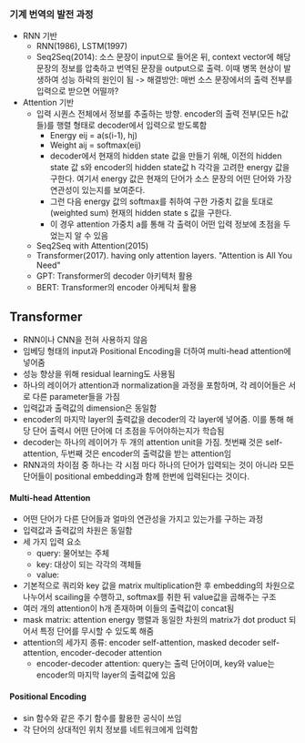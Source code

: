 ### 기계 번역의 발전 과정
- RNN 기반
  - RNN(1986), LSTM(1997)
  - Seq2Seq(2014): 소스 문장이 input으로 들어온 뒤, context vector에 해당 문장의 정보를 압축하고 번역된 문장을 output으로 출력. 이때 병목 현상이 발생하여 성능 하락의 원인이 됨 -> 해결방안: 매번 소스 문장에서의 출력 전부를 입력으로 받으면 어떨까?
- Attention 기반
  - 입력 시퀀스 전체에서 정보를 추출하는 방향. encoder의 출력 전부(모든 h값들)를 행렬 형태로 decoder에서 입력으로 받도록함
    - Energy eij = a(s(i-1), hj)
    - Weight aij = softmax(eij)
    - decoder에서 현재의 hidden state 값을 만들기 위해, 이전의 hidden state 값 s와 encoder의 hidden state값 h 각각을 고려한 energy 값을 구한다. 여기서 energy 값은 현재의 단어가 소스 문장의 어떤 단어와 가장 연관성이 있는지를 보여준다.
    - 그런 다음 energy 값의 softmax를 취하여 구한 가중치 값을 토대로 (weighted sum) 현재의 hidden state s 값을 구한다.
    - 이 경우 attention 가중치 a를 통해 각 출력이 어떤 입력 정보에 초점을 두었는지 알 수 있음
  - Seq2Seq with Attention(2015)
  - Transformer(2017). having only attention layers. "Attention is All You Need"
  - GPT: Transformer의 decoder 아키텍처 활용
  - BERT: Transformer의 encoder 아케틱처 활용

## Transformer
- RNN이나 CNN을 전혀 사용하지 않음 
- 임베딩 형태의 input과 Positional Encoding을 더하여 multi-head attention에 넣어줌
- 성능 향상을 위해 residual learning도 사용됨
- 하나의 레이어가 attention과 normalization을 과정을 포함하며, 각 레이어들은 서로 다른 parameter들을 가짐
- 입력값과 출력값의 dimension은 동일함
- encoder의 마지막 layer의 출력값을 decoder의 각 layer에 넣어줌. 이를 통해 해당 단어 출력시 어떤 단어에 더 초점을 두어야하는지가 학습됨
- decoder는 하나의 레이어가 두 개의 attention unit을 가짐. 첫번째 것은 self-attention, 두번째 것은 encoder의 출력값을 받는 attention임
- RNN과의 차이점 중 하나는 각 시점 마다 하나의 단어가 입력되는 것이 아니라 모든 단어들이 positional embedding과 함께 한번에 입력된다는 것이다.

#### Multi-head Attention
- 어떤 단어가 다른 단어들과 얼마의 연관성을 가지고 있는가를 구하는 과정
- 입력값과 출력값의 차원은 동일함
- 세 가지 입력 요소
  - query: 물어보는 주체
  - key: 대상이 되는 각각의 객체들
  - value: 
- 기본적으로 쿼리와 key 값을 matrix multiplication한 후 embedding의 차원으로 나누어서 scailing을 수행하고, softmax를 취한 뒤 value값을 곱해주는 구조
- 여러 개의 attention이 h개 존재하며 이들의 출력값이 concat됨
- mask matrix: attention energy 행렬과 동일한 차원의 matrix가 dot product 되어서 특정 단어를 무시할 수 있도록 해줌
- attention의 세가지 종류: encoder self-attention, masked decoder self-attention, encoder-decoder attention
  - encoder-decoder attention: query는 출력 단어이며, key와 value는 encoder의 마지막 layer의 출력값에 있음

#### Positional Encoding
- sin 함수와 같은 주기 함수를 활용한 공식이 쓰임
- 각 단어의 상대적인 위치 정보를 네트워크에게 입력함
